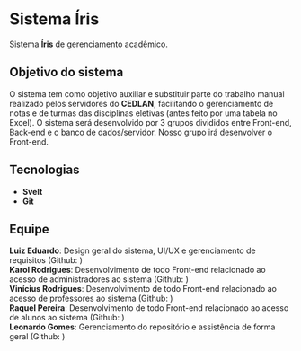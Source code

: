# Sistema Íris
Sistema **Íris** de gerenciamento acadêmico.

## Objetivo do sistema
O sistema tem como objetivo auxiliar e substituir parte do trabalho manual realizado pelos servidores do **CEDLAN**, facilitando o gerenciamento de notas e de turmas das disciplinas eletivas (antes feito por uma tabela no Excel). O sistema será desenvolvido por 3 grupos divididos entre Front-end, Back-end e o banco de dados/servidor. Nosso grupo irá desenvolver o Front-end.

## Tecnologias
- **Svelt**
- **Git**

## Equipe
**Luiz Eduardo**: Design geral do sistema, UI/UX e gerenciamento de requisitos (Github: ) \
**Karol Rodrigues**: Desenvolvimento de todo Front-end relacionado ao acesso de administradores ao sistema (Github: ) \
**Vinícius Rodrigues**: Desenvolvimento de todo Front-end relacionado ao acesso de professores ao sistema (Github: ) \
**Raquel Pereira**: Desenvolvimento de todo Front-end relacionado ao acesso de alunos ao sistema (Github: ) \
**Leonardo Gomes**: Gerenciamento do repositório e assistência de forma geral (Github: )
